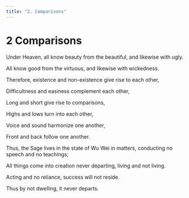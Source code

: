 ```yaml
---
title: "2. Comparisons"
---
```


# **2** Comparisons
Under Heaven, all know beauty from the beautiful, and likewise with ugly. 

All know good from the virtuous, and likewise with wickedness. 

Therefore, existence and non-existence give rise to each other,

Difficultness and easiness complement each other, 

Long and short give rise to comparisons,

Highs and lows turn into each other, 

Voice and sound harmonize one another,

Front and back follow one another.


Thus, the Sage lives in the state of Wu Wei in matters, conducting no speech and no teachings;

All things come into creation never departing, living and not living. 

Acting and no reliance, success will not reside. 

Thus by not dwelling, it never departs.
